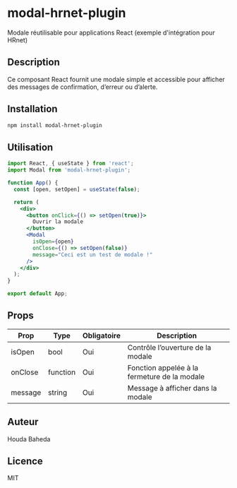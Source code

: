 # modal-hrnet-plugin

Modale réutilisable pour applications React (exemple d'intégration pour HRnet)

## Description

Ce composant React fournit une modale simple et accessible pour afficher des messages de confirmation, d’erreur ou d’alerte.

## Installation

```bash
npm install modal-hrnet-plugin

```

## Utilisation

```jsx
import React, { useState } from 'react';
import Modal from 'modal-hrnet-plugin';

function App() {
  const [open, setOpen] = useState(false);

  return (
    <div>
      <button onClick={() => setOpen(true)}>
        Ouvrir la modale
      </button>
      <Modal
        isOpen={open}
        onClose={() => setOpen(false)}
        message="Ceci est un test de modale !"
      />
    </div>
  );
}

export default App;

```

## Props



| Prop    | Type     | Obligatoire | Description                                  |
| ------- | -------- | ----------- | -------------------------------------------- |
| isOpen  | bool     | Oui         | Contrôle l’ouverture de la modale            |
| onClose | function | Oui         | Fonction appelée à la fermeture de la modale |
| message | string   | Oui         | Message à afficher dans la modale            |


## Auteur

Houda Baheda

## Licence

MIT

